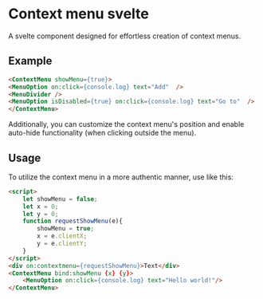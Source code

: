 #	Context menu svelte

A svelte component designed for effortless creation of context menus.

## Example
```html
<ContextMenu showMenu={true}>
<MenuOption on:click={console.log} text="Add"  />
<MenuDivider />
<MenuOption isDisabled={true} on:click={console.log} text="Go to"  />
</ContextMenu>
```
Additionally, you can customize the context menu's position and enable auto-hide functionality (when clicking outside the menu).

## Usage

To utilize the context menu in a more authentic manner, use like this:
```html
<script>
	let showMenu = false;
	let x = 0;
	let y = 0;
	function requestShowMenu(e){
		showMenu = true;
		x = e.clientX;
		y = e.clientY;
	}
</script>
<div on:contextmenu={requestShowMenu}>Text</div>
<ContextMenu bind:showMenu {x} {y}>
	<MenuOption on:click={console.log} text="Hello world!"/>
</ContextMenu>
```